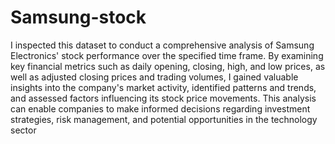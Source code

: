 # Samsung-stock

I inspected this dataset to conduct a comprehensive analysis of Samsung Electronics' stock performance over the specified time frame. By examining key financial metrics such as daily opening, closing, high, and low prices, as well as adjusted closing prices and trading volumes, I gained valuable insights into the company's market activity, identified patterns and trends, and assessed factors influencing its stock price movements. This analysis can enable companies to make informed decisions regarding investment strategies, risk management, and potential opportunities in the technology sector
